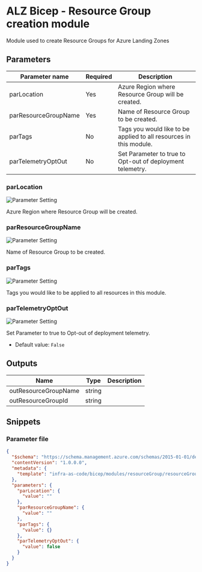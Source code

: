 # ALZ Bicep - Resource Group creation module

Module used to create Resource Groups for Azure Landing Zones

## Parameters

| Parameter name       | Required | Description                                                        |
| -------------------- | -------- | ------------------------------------------------------------------ |
| parLocation          | Yes      | Azure Region where Resource Group will be created.                 |
| parResourceGroupName | Yes      | Name of Resource Group to be created.                              |
| parTags              | No       | Tags you would like to be applied to all resources in this module. |
| parTelemetryOptOut   | No       | Set Parameter to true to Opt-out of deployment telemetry.          |

### parLocation

![Parameter Setting](https://img.shields.io/badge/parameter-required-orange?style=flat-square)

Azure Region where Resource Group will be created.

### parResourceGroupName

![Parameter Setting](https://img.shields.io/badge/parameter-required-orange?style=flat-square)

Name of Resource Group to be created.

### parTags

![Parameter Setting](https://img.shields.io/badge/parameter-optional-green?style=flat-square)

Tags you would like to be applied to all resources in this module.

### parTelemetryOptOut

![Parameter Setting](https://img.shields.io/badge/parameter-optional-green?style=flat-square)

Set Parameter to true to Opt-out of deployment telemetry.

- Default value: `False`

## Outputs

| Name                 | Type   | Description |
| -------------------- | ------ | ----------- |
| outResourceGroupName | string |
| outResourceGroupId   | string |

## Snippets

### Parameter file

```json
{
  "$schema": "https://schema.management.azure.com/schemas/2015-01-01/deploymentParameters.json#",
  "contentVersion": "1.0.0.0",
  "metadata": {
    "template": "infra-as-code/bicep/modules/resourceGroup/resourceGroup.json"
  },
  "parameters": {
    "parLocation": {
      "value": ""
    },
    "parResourceGroupName": {
      "value": ""
    },
    "parTags": {
      "value": {}
    },
    "parTelemetryOptOut": {
      "value": false
    }
  }
}
```
